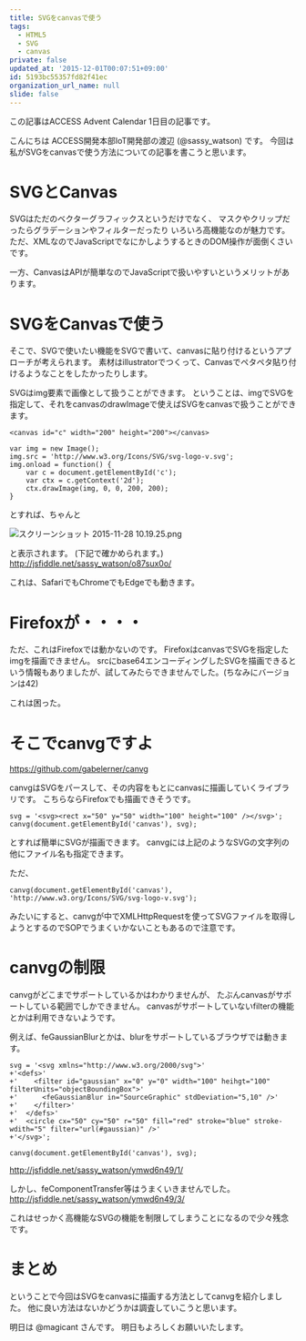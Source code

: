 ```yaml
---
title: SVGをcanvasで使う
tags:
  - HTML5
  - SVG
  - canvas
private: false
updated_at: '2015-12-01T00:07:51+09:00'
id: 5193bc55357fd82f41ec
organization_url_name: null
slide: false
---
```

この記事はACCESS Advent Calendar 1日目の記事です。

こんにちは ACCESS開発本部IoT開発部の渡辺 (@sassy_watson) です。
今回は私がSVGをcanvasで使う方法についての記事を書こうと思います。

# SVGとCanvas

SVGはただのベクターグラフィックスというだけでなく、
マスクやクリップだったらグラデーションやフィルターだったり
いろいろ高機能なのが魅力です。
ただ、XMLなのでJavaScriptでなにかしようするときのDOM操作が面倒くさいです。

一方、CanvasはAPIが簡単なのでJavaScriptで扱いやすいというメリットがあります。


# SVGをCanvasで使う

そこで、SVGで使いたい機能をSVGで書いて、canvasに貼り付けるというアプローチが考えられます。
素材はillustratorでつくって、Canvasでペタペタ貼り付けるようなことをしたかったりします。

SVGはimg要素で画像として扱うことができます。
ということは、imgでSVGを指定して、それをcanvasのdrawImageで使えばSVGをcanvasで扱うことができます。

```html:
<canvas id="c" width="200" height="200"></canvas>
```

```javascript:
var img = new Image();
img.src = 'http://www.w3.org/Icons/SVG/svg-logo-v.svg';
img.onload = function() {
    var c = document.getElementById('c');
	var ctx = c.getContext('2d');
	ctx.drawImage(img, 0, 0, 200, 200);
}
```

とすれば、ちゃんと

![スクリーンショット 2015-11-28 10.19.25.png](https://qiita-image-store.s3.amazonaws.com/0/4044/708569c3-a0f8-131a-62bd-ab6fd420660e.png "スクリーンショット 2015-11-28 10.19.25.png")

と表示されます。
(下記で確かめられます。)
http://jsfiddle.net/sassy_watson/o87sux0o/

これは、SafariでもChromeでもEdgeでも動きます。


# Firefoxが・・・・

ただ、これはFirefoxでは動かないのです。
FirefoxはcanvasでSVGを指定したimgを描画できません。
srcにbase64エンコーディングしたSVGを描画できるという情報もありましたが、試してみたらできませんでした。(ちなみにバージョンは42)

これは困った。

# そこでcanvgですよ

https://github.com/gabelerner/canvg

canvgはSVGをパースして、その内容をもとにcanvasに描画していくライブラリです。
こちらならFirefoxでも描画できそうです。


```javascript:
svg = '<svg><rect x="50" y="50" width="100" height="100" /></svg>';
canvg(document.getElementById('canvas'), svg);
```

とすれば簡単にSVGが描画できます。
canvgには上記のようなSVGの文字列の他にファイル名も指定できます。

ただ、

```javascript:
canvg(document.getElementById('canvas'), 'http://www.w3.org/Icons/SVG/svg-logo-v.svg');
```

みたいにすると、canvgが中でXMLHttpRequestを使ってSVGファイルを取得しようとするのでSOPでうまくいかないこともあるので注意です。

# canvgの制限


canvgがどこまでサポートしているかはわかりませんが、
たぶんcanvasがサポートしている範囲でしかできません。
canvasがサポートしていないfilterの機能とかは利用できないようです。

例えば、feGaussianBlurとかは、blurをサポートしているブラウザでは動きます。

```javascript:
svg = '<svg xmlns="http://www.w3.org/2000/svg">'
+'<defs>'
+'    <filter id="gaussian" x="0" y="0" width="100" heihgt="100" filterUnits="objectBoundingBox">'
+'      <feGaussianBlur in="SourceGraphic" stdDeviation="5,10" />'
+'    </filter>'
+'  </defs>'
+'  <circle cx="50" cy="50" r="50" fill="red" stroke="blue" stroke-wdith="5" filter="url(#gaussian)" />'
+'</svg>';

canvg(document.getElementById('canvas'), svg);
```

http://jsfiddle.net/sassy_watson/ymwd6n49/1/


しかし、feComponentTransfer等はうまくいきませんでした。
http://jsfiddle.net/sassy_watson/ymwd6n49/3/

これはせっかく高機能なSVGの機能を制限してしまうことになるので少々残念です。

# まとめ

ということで今回はSVGをcanvasに描画する方法としてcanvgを紹介しました。
他に良い方法はないかどうかは調査していこうと思います。

明日は @magicant さんです。
明日もよろしくお願いいたします。




 

